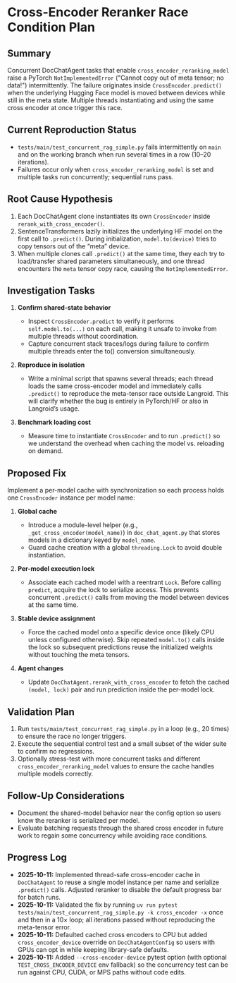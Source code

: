 # Cross-Encoder Reranker Race Condition Plan

## Summary

Concurrent DocChatAgent tasks that enable `cross_encoder_reranking_model`
raise a PyTorch `NotImplementedError` ("Cannot copy out of meta tensor; no data!")
intermittently. The failure originates inside `CrossEncoder.predict()` when the
underlying Hugging Face model is moved between devices while still in the meta
state. Multiple threads instantiating and using the same cross encoder at once
trigger this race.

## Current Reproduction Status

- `tests/main/test_concurrent_rag_simple.py` fails intermittently on `main` and
  on the working branch when run several times in a row (10–20 iterations).
- Failures occur only when `cross_encoder_reranking_model` is set and multiple
  tasks run concurrently; sequential runs pass.

## Root Cause Hypothesis

1. Each DocChatAgent clone instantiates its own `CrossEncoder` inside
   `rerank_with_cross_encoder()`.
2. SentenceTransformers lazily initializes the underlying HF model on the first
   call to `.predict()`. During initialization, `model.to(device)` tries to copy
   tensors out of the “meta” device.
3. When multiple clones call `.predict()` at the same time, they each try to
   load/transfer shared parameters simultaneously, and one thread encounters the
   `meta` tensor copy race, causing the `NotImplementedError`.

## Investigation Tasks

1. **Confirm shared-state behavior**
   - Inspect `CrossEncoder.predict` to verify it performs `self.model.to(...)`
     on each call, making it unsafe to invoke from multiple threads without
     coordination.
   - Capture concurrent stack traces/logs during failure to confirm multiple
     threads enter the to() conversion simultaneously.

2. **Reproduce in isolation**
   - Write a minimal script that spawns several threads; each thread loads the
     same cross-encoder model and immediately calls `.predict()` to reproduce
     the meta-tensor race outside Langroid. This will clarify whether the bug
     is entirely in PyTorch/HF or also in Langroid’s usage.

3. **Benchmark loading cost**
   - Measure time to instantiate `CrossEncoder` and to run `.predict()` so we
     understand the overhead when caching the model vs. reloading on demand.

## Proposed Fix

Implement a per-model cache with synchronization so each process holds one
`CrossEncoder` instance per model name:

1. **Global cache**
   - Introduce a module-level helper (e.g., `_get_cross_encoder(model_name)`) in
     `doc_chat_agent.py` that stores models in a dictionary keyed by
     `model_name`.
   - Guard cache creation with a global `threading.Lock` to avoid double
     instantiation.

2. **Per-model execution lock**
   - Associate each cached model with a reentrant `Lock`. Before calling
     `predict`, acquire the lock to serialize access. This prevents concurrent
     `.predict()` calls from moving the model between devices at the same time.

3. **Stable device assignment**
   - Force the cached model onto a specific device once (likely CPU unless
     configured otherwise). Skip repeated `model.to()` calls inside the lock so
     subsequent predictions reuse the initialized weights without touching the
     meta tensors.

4. **Agent changes**
   - Update `DocChatAgent.rerank_with_cross_encoder` to fetch the cached
     `(model, lock)` pair and run prediction inside the per-model lock.

## Validation Plan

1. Run `tests/main/test_concurrent_rag_simple.py` in a loop (e.g., 20 times) to
   ensure the race no longer triggers.
2. Execute the sequential control test and a small subset of the wider suite to
   confirm no regressions.
3. Optionally stress-test with more concurrent tasks and different
   `cross_encoder_reranking_model` values to ensure the cache handles multiple
   models correctly.

## Follow-Up Considerations

- Document the shared-model behavior near the config option so users know the
  reranker is serialized per model.
- Evaluate batching requests through the shared cross encoder in future work to
  regain some concurrency while avoiding race conditions.

## Progress Log

- **2025-10-11:** Implemented thread-safe cross-encoder cache in `DocChatAgent` to reuse a single model instance per name and serialize `.predict()` calls. Adjusted reranker to disable the default progress bar for batch runs.
- **2025-10-11:** Validated the fix by running `uv run pytest tests/main/test_concurrent_rag_simple.py -k cross_encoder -x` once and then in a 10× loop; all iterations passed without reproducing the meta-tensor error.
- **2025-10-11:** Defaulted cached cross encoders to CPU but added `cross_encoder_device` override on `DocChatAgentConfig` so users with GPUs can opt in while keeping library-safe defaults.
- **2025-10-11:** Added `--cross-encoder-device` pytest option (with optional `TEST_CROSS_ENCODER_DEVICE` env fallback) so the concurrency test can be run against CPU, CUDA, or MPS paths without code edits.
